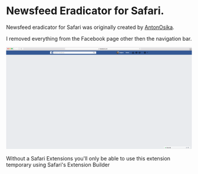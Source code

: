 # Newsfeed Eradicator for Safari.
Newsfeed eradicator for Safari was originally created by [AntonOsika](https://github.com/AntonOsika/newsfeed-eradicator).

I removed everything from the Facebook page other then the navigation bar.

![](assets/facebookEradicated.png)

Without a Safari Extensions you'll only be able to use this extension temporary using Safari's Extension Builder
